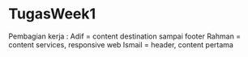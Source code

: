 # TugasWeek1
Pembagian kerja :
Adif = content destination sampai footer
Rahman = content services, responsive web
Ismail = header, content pertama
